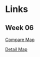 # Links

## Week 06
[Compare Map](https://andrebarross.github.io/Prison-Population-Map/Compare_Map/)

[Detail Map](https://andrebarross.github.io/Prison-Population-Map/Detail_Map/)
